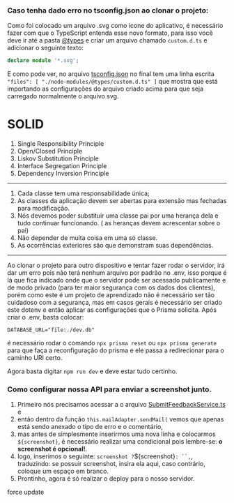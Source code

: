 ### Caso tenha dado erro no tsconfig.json ao clonar  o projeto:

Como foi colocado um arquivo .svg como ícone do aplicativo, é necessário fazer com que o TypeScript entenda esse novo formato, para isso você deve ir até a pasta [@types](./node_modules/%40types/) e criar um arquivo chamado `custom.d.ts` e  adicionar o seguinte texto: 
```typescript
declare module '*.svg';
```

E como pode ver, no arquivo [tsconfig.json](./tsconfig.json) no final tem uma linha escrita `"files": [ "./node-modules/@types/custom.d.ts" ]` que mostra que está importando as configurações do arquivo criado acima para que seja carregado normalmente o arquivo svg.



# SOLID

1. Single Responsibility Principle
2. Open/Closed Principle
3. Liskov Substitution Principle
4. Interface Segregation Principle
5. Dependency Inversion Principle

---

1. Cada classe tem uma  responsabilidade única;
2. As classes da aplicação devem ser abertas para extensão mas fechadas para modificação. 
3. Nós devemos poder substituir uma classe pai por uma herança dela e tudo continuar funcionando. ( as heranças devem acrescentar sobre o pai)
4. Não depender de muita coisa em uma só classe.
5. As ocorrências exteriores são que demonstram suas dependências.

---

Ao clonar o projeto para outro dispositivo e tentar fazer rodar o servidor, irá dar um erro pois não terá nenhum arquivo por padrão no .env, isso porque é lá que fica indicado onde que o servidor pode ser acessado publicamente e de modo privado (para ter maior segurança com os dados dos clientes), porém como este é um projeto de aprendizado não é necessário ser tão cuidadoso com a segurança, mas em casos gerais é necessário ser criado este dotenv e então aplicar as configurações que o Prisma solicita. Após criar o .env, basta colocar:
```
DATABASE_URL="file:./dev.db"
```
é necessário rodar o comando `npx prisma reset` ou `npx prisma generate` para que faça a reconfiguração do prisma e ele passa a redirecionar para o caminho URI certo. 

Agora basta digitar `npm run dev` e deve estar tudo certinho. 

### Como configurar nossa API para enviar a screenshot junto. 

1. Primeiro nós precisamos acessar a o arquivo [SubmitFeedbackService.ts](src/services/SubmitFeedbackService.ts) e 
2. então dentro da função `this.mailAdapter.sendMail(` vemos que apenas está sendo anexado o tipo de erro e o comentário, 
3. mas antes de simplesmente inserirmos uma nova linha e colocarmos `${screenshot}`, é necessário realizar uma condicional pois lembre-se: **o screenshot é opcional!**. 
4. logo, inserimos o seguinte: ` screenshot ? `${screenshot}` : ``, `, traduzindo: se possuir screenshot, insira ela aqui, caso contrário, coloque um espaço em branco.
5. Prontinho, agora é só realizar o deploy para o nosso servidor. 

force update